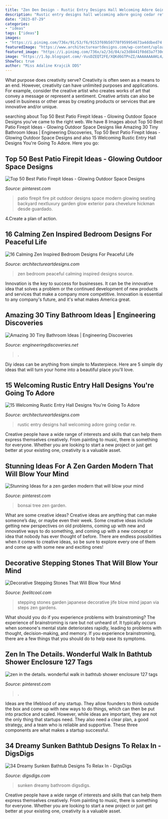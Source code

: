```yaml
---
title: "Zen Den Design - Rustic Entry Designs Hall Welcoming Adore Going Cedar Re"
description: "Rustic entry designs hall welcoming adore going cedar re"
date: "2023-07-29"
categories:
- "ideas"
tags: ["ideas"]
images:
- "https://i.pinimg.com/736x/91/53/f6/9153f69b50778f959954673a4ddbed74.jpg"
featuredImage: "https://www.architectureartdesigns.com/wp-content/uploads/2015/03/455.jpg"
featured_image: "https://i.pinimg.com/736x/a2/3d/84/a23d8441f0dd3a7f30d85bd430f03a34.jpg"
image: "https://1.bp.blogspot.com/-VusDZEQT2FE/XQKd6GTPnZI/AAAAAAAAKL4/pF5ZFFlt2yEeS3S6mkCkniTgnYYdmoQ1QCLcBGAs/s1600/149230b5960d3112a768f852c89f6051.jpg"
ShowToc: true
author: "Miss Adaline Krajcik DDS"
---
```



What purpose does creativity serve?
Creativity is often seen as a means to an end. However, creativity can have unlimited purposes and applications. For example, consider the creative artist who creates works of art that convey a message or represent a sentiment. Creative artists can also be used in business or other areas by creating products or services that are innovative and/or unique.

	

		
searching about Top 50 Best Patio Firepit Ideas - Glowing Outdoor Space Designs you've came to the right web. We have 8 Images about Top 50 Best Patio Firepit Ideas - Glowing Outdoor Space Designs like Amazing 30 Tiny Bathroom Ideas | Engineering Discoveries, Top 50 Best Patio Firepit Ideas - Glowing Outdoor Space Designs and also 15 Welcoming Rustic Entry Hall Designs You&#039;re Going To Adore. Here you go:
		
    
## Top 50 Best Patio Firepit Ideas - Glowing Outdoor Space Designs

<img loading=lazy src="https://i.pinimg.com/736x/91/53/f6/9153f69b50778f959954673a4ddbed74.jpg" onerror="this.onerror=null;this.src='https://tse4.mm.bing.net/th?id=OIP.dvi6JiMEWncKPse75jHluAHaHa&amp;pid=15.1';" alt="Top 50 Best Patio Firepit Ideas - Glowing Outdoor Space Designs">

_Source: pinterest.com_

>patio firepit fire pit outdoor designs space modern glowing seating backyard nextluxury garden glow exterior para chevelure hickman desde guardado. 

	

4.Create a plan of action.

    
## 16 Calming Zen Inspired Bedroom Designs For Peaceful Life

<img loading=lazy src="https://www.architectureartdesigns.com/wp-content/uploads/2015/03/455.jpg" onerror="this.onerror=null;this.src='https://tse1.mm.bing.net/th?id=OIP.hJz6wwRk98nmplsLTKKccQHaFY&amp;pid=15.1';" alt="16 Calming Zen Inspired Bedroom Designs For Peaceful Life">

_Source: architectureartdesigns.com_

>zen bedroom peaceful calming inspired designs source. 

	

Innovation is the key to success for businesses. It can be the innovative idea that solves a problem or the continued development of new products and services that make a company more competitive. Innovation is essential to any company's future, and it's what makes America great.

    
## Amazing 30 Tiny Bathroom Ideas | Engineering Discoveries

<img loading=lazy src="https://1.bp.blogspot.com/-VusDZEQT2FE/XQKd6GTPnZI/AAAAAAAAKL4/pF5ZFFlt2yEeS3S6mkCkniTgnYYdmoQ1QCLcBGAs/s1600/149230b5960d3112a768f852c89f6051.jpg" onerror="this.onerror=null;this.src='https://tse1.mm.bing.net/th?id=OIP.XvgIOULd5hYGpcCFRzcWbAHaLE&amp;pid=15.1';" alt="Amazing 30 Tiny Bathroom Ideas | Engineering Discoveries">

_Source: engineeringdiscoveries.net_

>. 

	

Diy ideas can be anything from simple to Masterpiece. Here are 5 simple diy ideas that will turn your home into a beautiful place you'll love.

    
## 15 Welcoming Rustic Entry Hall Designs You&#039;re Going To Adore

<img loading=lazy src="https://www.architectureartdesigns.com/wp-content/uploads/2016/10/15-Welcoming-Rustic-Entry-Hall-Designs-Youre-Going-To-Adore-7.jpg" onerror="this.onerror=null;this.src='https://tse4.mm.bing.net/th?id=OIP.FhjDUirnLa2SQJ4EDsNrFAHaLG&amp;pid=15.1';" alt="15 Welcoming Rustic Entry Hall Designs You&#039;re Going To Adore">

_Source: architectureartdesigns.com_

>rustic entry designs hall welcoming adore going cedar re. 

	

Creative people have a wide range of interests and skills that can help them express themselves creatively. From painting to music, there is something for everyone. Whether you are looking to start a new project or just get better at your existing one, creativity is a valuable asset.

    
## Stunning Ideas For A Zen Garden Modern That Will Blow Your Mind

<img loading=lazy src="https://i.pinimg.com/736x/02/92/bd/0292bd823cc1239ff7751f9444b7b068.jpg" onerror="this.onerror=null;this.src='https://tse2.mm.bing.net/th?id=OIP.01EplC1ZDLuOUzH1xJGxtgHaJ3&amp;pid=15.1';" alt="Stunning Ideas for a zen garden modern that will blow your mind">

_Source: pinterest.com_

>bonsai tree zen garden. 

	

What are some creative ideas?
Creative ideas are anything that can make someone’s day, or maybe even their week. Some creative ideas include getting new perspectives on old problems, coming up with new and innovative ways to do something, and coming up with a new concept or idea that nobody has ever thought of before. There are endless possibilities when it comes to creative ideas, so be sure to explore every one of them and come up with some new and exciting ones!

    
## Decorative Stepping Stones That Will Blow Your Mind

<img loading=lazy src="http://feelitcool.com/wp-content/uploads/2016/04/japanese-garden-stepping-stones.jpg" onerror="this.onerror=null;this.src='https://tse3.mm.bing.net/th?id=OIP.CJ9bAYj34H3eJ-kY48urUgAAAA&amp;pid=15.1';" alt="Decorative Stepping Stones That Will Blow Your Mind">

_Source: feelitcool.com_

>stepping stones garden japanese decorative jife blow mind japan via steps zen gardens. 

	

What should you do if you experience problems with brainstroming?
The experience of brainstroming is rare but not unheard of. It typically occurs when someone's mental state deteriorates rapidly, leading to problems with thought, decision-making, and memory. If you experience brainstroming, there are a few things that you should do to help ease its symptoms.

    
## Zen In The Details. Wonderful Walk In Bathtub Shower Enclosure 127 Tags

<img loading=lazy src="https://i.pinimg.com/736x/a2/3d/84/a23d8441f0dd3a7f30d85bd430f03a34.jpg" onerror="this.onerror=null;this.src='https://tse3.mm.bing.net/th?id=OIP.4TT5h6Jm2Fe5M7ErC81kxAHaLH&amp;pid=15.1';" alt="zen in the details. wonderful walk in bathtub shower enclosure 127 tags">

_Source: pinterest.com_

>. 

	

Ideas are the lifeblood of any startup. They allow founders to think outside the box and come up with new ways to do things, which can then be put into practice and scaled. However, while ideas are important, they are not the only thing that startups need. They also need a clear plan, a good strategy, and a team who is reliable and supportive. These three components are what makes a startup successful.

    
## 34 Dreamy Sunken Bathtub Designs To Relax In - DigsDigs

<img loading=lazy src="https://www.digsdigs.com/photos/dreamy-sunken-bathtubs-to-relax-in-5.jpg" onerror="this.onerror=null;this.src='https://tse2.mm.bing.net/th?id=OIP.NlRgqyvohGztUIlgQEvqQwHaLI&amp;pid=15.1';" alt="34 Dreamy Sunken Bathtub Designs To Relax In - DigsDigs">

_Source: digsdigs.com_

>sunken dreamy bathroom digsdigs. 

	

Creative people have a wide range of interests and skills that can help them express themselves creatively. From painting to music, there is something for everyone. Whether you are looking to start a new project or just get better at your existing one, creativity is a valuable asset.


